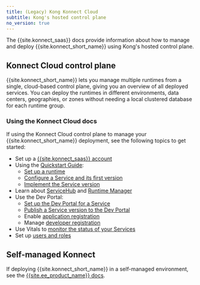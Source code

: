 ```yaml
---
title: (Legacy) Kong Konnect Cloud
subtitle: Kong's hosted control plane
no_version: true
---
```

<!-- vale off -->

The {{site.konnect_saas}} docs provide information about how to manage and
deploy {{site.konnect_short_name}} using Kong's hosted control
plane.

## Konnect Cloud control plane
{{site.konnect_short_name}} lets you manage multiple runtimes from a
single, cloud-based control plane, giving you an overview of all deployed
services. You can deploy the runtimes in different environments, data
centers, geographies, or zones without needing a local clustered database for
each runtime group.

### Using the Konnect Cloud docs
If using the Konnect Cloud control plane to manage your {{site.konnect_short_name}}
deployment, see the following topics to get started:

* Set up a [{{site.konnect_saas}} account](/konnect/legacy/access-account)
* Using the [Quickstart Guide](/konnect/legacy/getting-started/):
  * [Set up a runtime](/konnect/legacy/getting-started/configure-runtime)
  * [Configure a Service and its first version](/konnect/legacy/getting-started/configure-service)
  * [Implement the Service version](/konnect/legacy/getting-started/implement-service)
* Learn about [ServiceHub](/konnect/legacy/servicehub) and [Runtime Manager](/konnect/legacy/runtime-manager)
* Use the Dev Portal:
  * [Set up the Dev Portal for a Service](/konnect/legacy/servicehub/dev-portal/service-documentation)
  * [Publish a Service version to the Dev Portal](/konnect/legacy/servicehub/dev-portal/publish)
  * Enable [application registration](/konnect/legacy/dev-portal/applications/enable-app-reg)
  * Manage [developer registration](/konnect/legacy/dev-portal/access-and-approval/manage-devs)
* Use Vitals to [monitor the status of your Services](/konnect/legacy/vitals)
* Set up [users and roles](/konnect/legacy/org-management/users-and-roles)

## Self-managed Konnect
If deploying {{site.konnect_short_name}} in a self-managed environment, see the
[{{site.ee_product_name}} docs](/gateway/).
